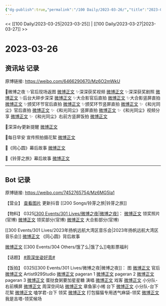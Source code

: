 ```yaml
---
{"dg-publish":true,"permalink":"/100 Daily/2023-03-26/","title":"2023-03-26","created":"2023-03-27T10:20:26.219+08:00","updated":"2023-03-27T11:01:43.290+08:00"}
---
```



<< [[100 Daily/2023-03-25\|2023-03-25]] | [[100 Daily/2023-03-27\|2023-03-27]] >>

# 2023-03-26

## 资讯站 记录

原博链接: https://weibo.com/6466290670/Mz6O2mWkU

🌟微博之夜
✨官后现场返图 [微博正文](https://weibo.com/6466290670/4883674971767107)
✨深深获奖视频 [微博正文](https://weibo.com/6466290670/4883518167717530)
✨深深获奖剧照 [微博正文](https://weibo.com/6466290670/4883572144472462)
✨后台大碎步深深 [微博正文](https://weibo.com/6466290670/4883606855746117)
✨大合影官后直拍 [微博正文](https://weibo.com/6466290670/4883481090070110)
✨大合影竖屏直拍 [微博正文](https://weibo.com/6466290670/4883468376605137)
✨颁奖环节官后直拍 [微博正文](https://weibo.com/6466290670/4883480728832343)
✨颁奖环节竖屏直拍 [微博正文](https://weibo.com/6466290670/4883467131685796)
✨《和光同尘》官后直拍 [微博正文](https://weibo.com/6466290670/4883466615523799)
✨《和光同尘》竖屏直拍 [微博正文](https://weibo.com/6466290670/4883467773675439)
✨《和光同尘》视频分享 [微博正文](https://weibo.com/6466290670/4883607188144831)
✨《和光同尘》右前方竖屏饭拍 [微博正文](https://weibo.com/6466290670/4883651130563395)

🌟深深dy更新提醒 [微博正文](https://weibo.com/6466290670/4883609478238989)

🌟每日早安
宣传照拍摄花絮 [微博正文](https://weibo.com/6466290670/4883462241386930)

🌟《同心圆》幕后故事 [微博正文](https://weibo.com/6466290670/4883500031805853)

🌟《铃芽之旅》幕后故事 [微博正文](https://weibo.com/6466290670/4883608404498157)

---
## Bot 记录

原博链接: https://weibo.com/7452765754/Mz6MG5Ia1

【营业】
[查看图片](https://wx3.sinaimg.cn/large/0088n2Pggy1hcdngbjl6pj30tt1hu43e.jpg) 更新抖音 [[200 Songs/铃芽之旅\|铃芽之旅]]

【物料】
0325[[300 Events/301 Lives/微博之夜\|微博之夜]](续)：
[微博正文](https://weibo.com/1677969704/4883552779108980) 领奖照片(官博)
[微博正文](https://weibo.com/1677969704/4883508172947715) 领奖部分(官博)
[微博正文](https://weibo.com/1677969704/4883529097546785) 大合影部分(官博)

[[300 Events/301 Lives/2023年扬帆远航大湾区音乐会\|2023年扬帆远航大湾区音乐会]]
[微博正文](https://weibo.com/3186551407/4883328110430455) 《同心圆》背后故事

[微博正文](https://weibo.com/7756461320/4883477440758834) [[300 Events/304 Others/饿了么\|饿了么]]电影票福利

【话题】
[#周深坐姿好乖#](https://s.weibo.com/weibo?q=%23%E5%91%A8%E6%B7%B1%E5%9D%90%E5%A7%BF%E5%A5%BD%E4%B9%96%23)

【饭拍】
0325[[300 Events/301 Lives/微博之夜\|微博之夜]]：
图
[微博正文](https://weibo.com/5248300719/4883665202711545) 官后
[微博正文](https://weibo.com/6873250805/4883610278300680) Artist929Studio
[微博正文](https://weibo.com/7633014126/4883568881303686) pageran 1
[微博正文](https://weibo.com/7633014126/4883579785713704) pageran 2
[微博正文](https://weibo.com/7633014126/4883649943835859) pageran 3
[微博正文](https://weibo.com/6048634807/4883640556717481) 蛋挞食粥要加星星糖
演唱
[微博正文](https://weibo.com/6891885433/4883477017133364) 戏客
[微博正文](https://weibo.com/5516625428/4883639541959214) 小分队-右前横屏
[微博正文](https://weibo.com/7183015833/4883526044617532) 周深空间站
[微博正文](https://weibo.com/1007482505/4883331797751150) 章鱼家小缃
台下
[微博正文](https://weibo.com/5516625428/4883666722097459) 小分队-台下花絮
[微博正文](https://weibo.com/1901459883/4883610400457896) 嗑学君-台下
领奖
[微博正文](https://weibo.com/5217401849/4883560971110920) 打包猫猫专用透气麻袋-领奖
[微博正文](https://weibo.com/5660650573/4883498747301499) 我是吉塔-领奖候场

